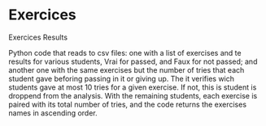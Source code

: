 # Exercices
Exercices Results

Python code that reads to csv files: one with a list of exercises and te results for various students, Vrai for passed, and Faux for not passed; and another one with the same exercises but the number of tries that each student gave beforing passing in it or giving up.
The it verifies wich students gave at most 10 tries for a given exercise. If not, this is student is droppend from the analysis.
With the remaining students, each exercise is paired with its total number of tries, and the code returns the exercises names in ascending order.

